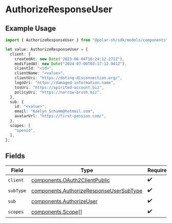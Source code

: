 # AuthorizeResponseUser

## Example Usage

```typescript
import { AuthorizeResponseUser } from "@polar-sh/sdk/models/components";

let value: AuthorizeResponseUser = {
  client: {
    createdAt: new Date("2023-06-04T16:24:12.271Z"),
    modifiedAt: new Date("2024-07-06T03:17:12.941Z"),
    clientId: "<id>",
    clientName: "<value>",
    clientUri: "https://doting-disconnection.org/",
    logoUri: "https://damaged-information.name",
    tosUri: "https://spirited-account.biz",
    policyUri: "https://narrow-brush.biz",
  },
  sub: {
    id: "<value>",
    email: "Kaelyn_Schumm@hotmail.com",
    avatarUrl: "https://first-pension.com/",
  },
  scopes: [
    "openid",
  ],
};
```

## Fields

| Field                                                                                              | Type                                                                                               | Required                                                                                           | Description                                                                                        |
| -------------------------------------------------------------------------------------------------- | -------------------------------------------------------------------------------------------------- | -------------------------------------------------------------------------------------------------- | -------------------------------------------------------------------------------------------------- |
| `client`                                                                                           | [components.OAuth2ClientPublic](../../models/components/oauth2clientpublic.md)                     | :heavy_check_mark:                                                                                 | N/A                                                                                                |
| `subType`                                                                                          | [components.AuthorizeResponseUserSubType](../../models/components/authorizeresponseusersubtype.md) | :heavy_check_mark:                                                                                 | N/A                                                                                                |
| `sub`                                                                                              | [components.AuthorizeUser](../../models/components/authorizeuser.md)                               | :heavy_check_mark:                                                                                 | N/A                                                                                                |
| `scopes`                                                                                           | [components.Scope](../../models/components/scope.md)[]                                             | :heavy_check_mark:                                                                                 | N/A                                                                                                |